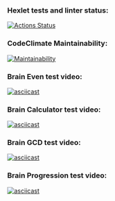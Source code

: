 ### Hexlet tests and linter status:
[![Actions Status](https://github.com/evisorexx/python-project-49/actions/workflows/hexlet-check.yml/badge.svg)](https://github.com/evisorexx/python-project-49/actions)
### CodeClimate Maintainability:
[![Maintainability](https://api.codeclimate.com/v1/badges/aea1d14b808122797bce/maintainability)](https://codeclimate.com/github/evisorexx/python-project-49/maintainability)
### Brain Even test video:
[![asciicast](https://asciinema.org/a/rZJbr239ztghdsCevA6tL3FpM.svg)](https://asciinema.org/a/rZJbr239ztghdsCevA6tL3FpM)
### Brain Calculator test video:
[![asciicast](https://asciinema.org/a/ZoPAGAbDt0VhnZObGdW21LUHJ.svg)](https://asciinema.org/a/ZoPAGAbDt0VhnZObGdW21LUHJ)
### Brain GCD test video:
[![asciicast](https://asciinema.org/a/Te4Z40sDLGkCdP5GooqKtzIa8.svg)](https://asciinema.org/a/Te4Z40sDLGkCdP5GooqKtzIa8)
### Brain Progression test video:
[![asciicast](https://asciinema.org/a/CLmAPAFdMK216D2QJm7sZhdDe.svg)](https://asciinema.org/a/CLmAPAFdMK216D2QJm7sZhdDe)
